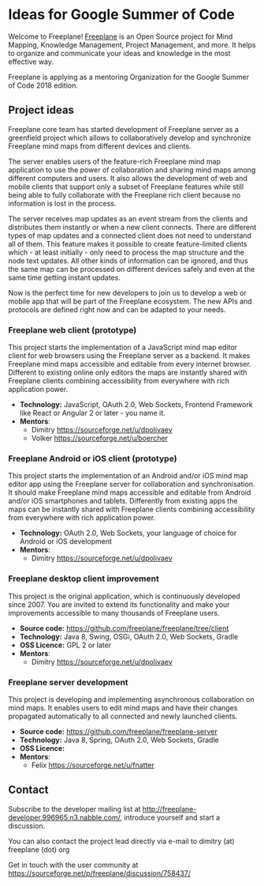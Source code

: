 # Ideas for Google Summer of Code

Welcome to Freeplane!
[Freeplane](https://sourceforge.net/projects/freeplane) is an Open Source project for Mind Mapping, Knowledge Management, Project Management, and more.
It helps to organize and communicate your ideas and knowledge in the most effective way.

Freeplane is applying as a mentoring Organization for the Google Summer of Code 2018 edition.

## Project ideas

Freeplane core team has started development of Freeplane server as a greenfield project which allows to collaboratively develop and synchronize Freeplane mind maps from different devices and clients.

The server enables users of the feature-rich Freeplane mind map application to use the power of collaboration and sharing mind maps among different computers and users. It also allows the development of web and mobile clients that support only a subset of Freeplane features while still being able to fully collaborate with the Freeplane rich client because no information is lost in the process.

The server receives map updates as an event stream from the clients and distributes them instantly or when a new client connects. There are different types of map updates and a connected client does not need to understand all of them. This feature makes it possible to create feature-limited clients which - at least initially - only need to process the map structure and the node text updates. All other kinds of information can be ignored, and thus the same map can be processed on different devices safely and even at the same time getting instant updates.

Now is the perfect time for new developers to join us to develop a web or mobile app that will be part of the Freeplane ecosystem. The new APIs and protocols are defined right now and can be adapted to your needs.

### Freeplane web client (prototype)
This project starts the implementation of a JavaScript mind map editor client for web browsers using the Freeplane server as a backend. It makes Freeplane mind maps accessible and editable from every internet browser. Different to existing online only editors the maps are instantly shared with Freeplane clients combining accessibility from everywhere with rich application power.

  * **Technology:** JavaScript, OAuth 2.0, Web Sockets, Frontend Framework like React or Angular 2 or later - you name it.
  * **Mentors**:
    * Dimitry https://sourceforge.net/u/dpolivaev
    * Volker https://sourceforge.net/u/boercher

### Freeplane Android or iOS client (prototype)
This project starts the implementation of an Android and/or iOS mind map editor app using the Freeplane server for collaboration and synchronisation. It should make Freeplane mind maps accessible and editable from Android and/or iOS smartphones and tablets. Differently from existing apps the maps can be instantly shared with Freeplane clients combining accessibility from everywhere with rich application power.

  * **Technology:** OAuth 2.0, Web Sockets, your language of choice for Android or iOS development
  * **Mentors**:
    * Dimitry https://sourceforge.net/u/dpolivaev


### Freeplane desktop client improvement
This project is the original application, which is continuously developed since 2007. You are invited to extend its functionality and make your improvements accessible to many thousands of Freeplane users.

  * **Source code:**  https://github.com/freeplane/freeplane/tree/client
  * **Technology:** Java 8, Swing, OSGi, OAuth 2.0, Web Sockets, Gradle
  * **OSS Licence:** GPL 2 or later
  * **Mentors**:
    * Dimitry https://sourceforge.net/u/dpolivaev

### Freeplane server development
This project is developing and implementing asynchronous collaboration on mind maps. It enables users to edit mind maps and have their changes propagated automatically to all connected and newly launched clients.

  * **Source code:**  https://github.com/freeplane/freeplane-server
  * **Technology:** Java 8, Spring, OAuth 2.0, Web Sockets, Gradle
  * **OSS Licence:**
  * **Mentors**:
    * Felix https://sourceforge.net/u/fnatter


## Contact
Subscribe to the developer mailing list at http://freeplane-developer.996965.n3.nabble.com/, introduce yourself and start a discussion.

You can also contact the project lead directly via e-mail to dimitry (at) freeplane (dot) org

Get in touch with the user community at https://sourceforge.net/p/freeplane/discussion/758437/
